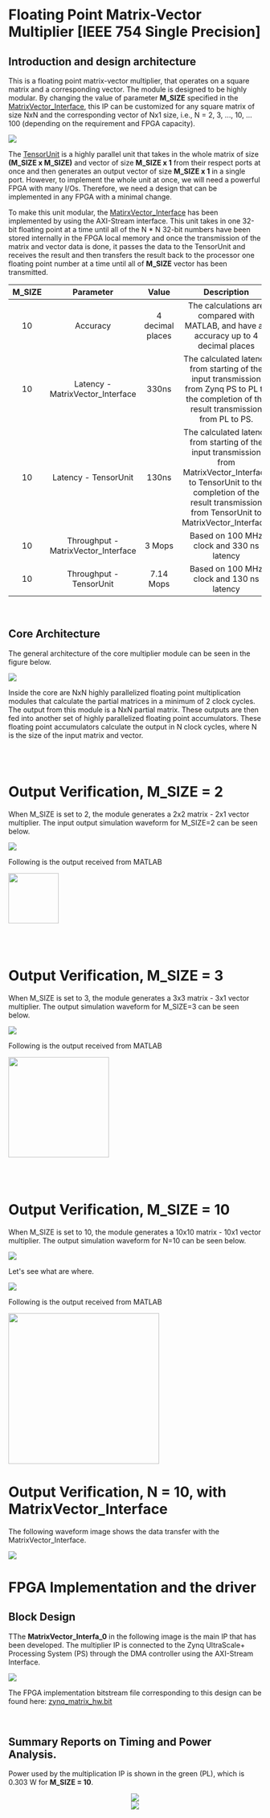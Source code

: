 # Floating Point Matrix-Vector Multiplier [IEEE 754 Single Precision]

## Introduction and design architecture

This is a floating point matrix-vector multiplier, that operates on a square matrix and a corresponding vector. The module is designed to be highly modular. By changing the value of parameter **M_SIZE** specified in the [MatrixVector_Interface](./src/MatrixVector_Interface.v), this IP can be customized for any square matrix of size NxN and the corresponding vector of Nx1 size, i.e., N = 2, 3, ..., 10, ... 100 (depending on the requirement and FPGA capacity). 

<img src="./img/GenArch.png">


The [TensorUnit](./src/) is a highly parallel unit that takes in the whole matrix of size  **(M_SIZE x M_SIZE)** and vector of size **M_SIZE x 1** from their respect ports at once and then generates an output vector of size **M_SIZE x 1** in a single port. However, to implement the whole unit at once, we will need a powerful FPGA with many I/Os. Therefore, we need a design that can be implemented in any FPGA with a minimal change.

To make this unit modular, the [MatirxVector_Interface](./src/MatrixVector_Interface.v) has been implemented by using the AXI-Stream interface. This unit takes in one 32-bit floating point at a time until all of the N * N 32-bit numbers have been stored internally in the FPGA local memory and once the transmission of the matrix and vector data is done, it passes the data to the TensorUnit and receives the result and then transfers the result back to the processor one floating point number at a time until all of **M_SIZE** vector has been transmitted.

|M_SIZE| Parameter | Value | Description |
|:----:|:---------:|:-----:|:-----------:|
|  10  | Accuracy  | 4 decimal places | The calculations are compared with MATLAB, and have an accuracy up to 4 decimal places | 
|  10  | Latency - MatrixVector_Interface   | 330ns | The calculated latency from starting of the input transmission from Zynq PS to PL to the completion of the result transmission from PL to PS. |
|  10  | Latency - TensorUnit   | 130ns | The calculated latency from starting of the input transmission from MatrixVector_Interface to TensorUnit to the completion of the result transmission from TensorUnit to MatrixVector_Interface. |
|  10  | Throughput - MatrixVector_Interface | 3 Mops  | Based on 100 MHz clock and 330 ns latency |
|  10  | Throughput - TensorUnit | 7.14 Mops | Based on 100 MHz clock and 130 ns latency |


<br>

## Core Architecture

The general architecture of the core multiplier module can be seen in the figure below. 

<img src="./img/TensorUnit_GenArch.png">

Inside the core are NxN highly parallelized floating point multiplication modules that calculate the partial matrices in a minimum of 2 clock cycles. The output from this module is a NxN partial matrix. These outputs are then fed into another set of highly parallelized floating point accumulators. These floating point accumulators calculate the output in N clock cycles, where N is the size of the input matrix and vector.

<br><br>
# Output Verification, M_SIZE = 2

When M_SIZE is set to 2, the module generates a 2x2 matrix - 2x1 vector multiplier. The input output simulation waveform for M_SIZE=2 can be seen below. 

<img src="./img/output_2x2.png">

Following is the output received from MATLAB

<img width=100 src="./img/matrix2x2_vector2x1.png">



<br><br>

# Output Verification, M_SIZE = 3
When M_SIZE is set to 3, the module generates a 3x3 matrix - 3x1 vector multiplier. The output simulation waveform for M_SIZE=3 can be seen below. 


<img src="./img/Matrix3x3_OK.png">

Following is the output received from MATLAB

<img width=200 src="./img/matrix3x3_vector3x1.png">

<br><br>

# Output Verification, M_SIZE = 10
When M_SIZE is set to 10, the module generates a 10x10 matrix - 10x1 vector multiplier. The output simulation waveform for N=10 can be seen below. 

<img src="./img/Matrix10x10_OKC.jpg">

Let's see what are where. 

<img src="./img/Matrix10x10_OK_Analysis.jpg">

Following is the output received from MATLAB

<img width=300 src="./img/matrix10x10_vector10x1.png">


# Output Verification, N = 10, with MatrixVector_Interface

The following waveform image shows the data transfer with the MatrixVector_Interface. 

<img src="./img/matrix_interface_10x10_latency.png">

<br>

# FPGA Implementation and the driver

## Block Design
TThe **MatrixVector_Interfa_0** in the following image is the main IP that has been developed. The multiplier IP is connected to the Zynq UltraScale+ Processing System (PS) through the DMA controller using the AXI-Stream Interface.

<img src="./img/zynq_block.png">

The FPGA implementation bitstream file corresponding to this design can be found here: [zynq_matrix_hw.bit](./hw/zynq_matrix_hw.bit)

<br>

## Summary Reports on Timing and Power Analysis. 

Power used by the multiplication IP is shown in the green (PL), which is 0.303 W for **M_SIZE = 10**.

<div align="center">
    <img src="./img/zynq_power.png">
</div>

<div align="center">
    <img src="./img/zynq_timing.png">
</div>